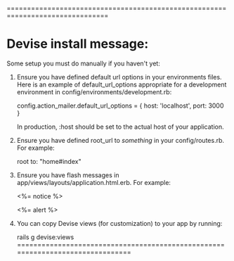===============================================================================
# Devise install message: 


Some setup you must do manually if you haven't yet:

  1. Ensure you have defined default url options in your environments files. Here
     is an example of default_url_options appropriate for a development environment
     in config/environments/development.rb:

       config.action_mailer.default_url_options = { host: 'localhost', port: 3000 }

     In production, :host should be set to the actual host of your application.

  2. Ensure you have defined root_url to *something* in your config/routes.rb.
     For example:

       root to: "home#index"

  3. Ensure you have flash messages in app/views/layouts/application.html.erb.
     For example:

       <p class="notice"><%= notice %></p>
       <p class="alert"><%= alert %></p>

  4. You can copy Devise views (for customization) to your app by running:

       rails g devise:views
===============================================================================




